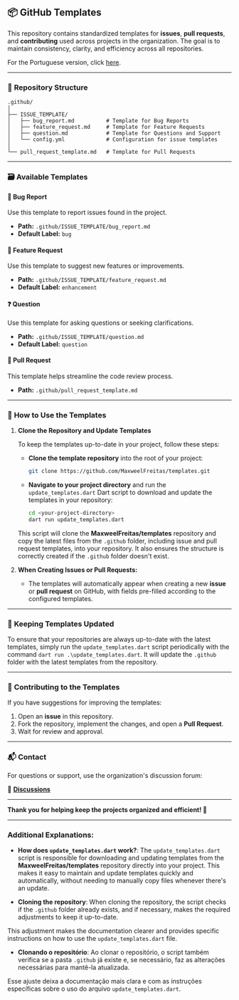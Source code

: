 ## 📦 **GitHub Templates**

This repository contains standardized templates for **issues**, **pull requests**, and **contributing** used across projects in the organization. The goal is to maintain consistency, clarity, and efficiency across all repositories.

For the Portuguese version, click [here](https://github.com/MaxweelFreitas/templates/blob/main/README_pt-BR.md).

---

### 📂 **Repository Structure**

```
.github/
│
├── ISSUE_TEMPLATE/
│   ├── bug_report.md          # Template for Bug Reports
│   ├── feature_request.md     # Template for Feature Requests
│   ├── question.md            # Template for Questions and Support
│   └── config.yml             # Configuration for issue templates
│
└── pull_request_template.md   # Template for Pull Requests

```

---

### 🗃️ **Available Templates**

#### 🐛 **Bug Report**

Use this template to report issues found in the project.

- **Path:** `.github/ISSUE_TEMPLATE/bug_report.md`  
- **Default Label:** `bug`

#### 🚀 **Feature Request**

Use this template to suggest new features or improvements.

- **Path:** `.github/ISSUE_TEMPLATE/feature_request.md`  
- **Default Label:** `enhancement`

#### ❓ **Question**

Use this template for asking questions or seeking clarifications.

- **Path:** `.github/ISSUE_TEMPLATE/question.md`  
- **Default Label:** `question`

#### 🔄 **Pull Request**

This template helps streamline the code review process.

- **Path:** `.github/pull_request_template.md`  

---

### 🚀 **How to Use the Templates**

1. **Clone the Repository and Update Templates**

   To keep the templates up-to-date in your project, follow these steps:

   - **Clone the template repository** into the root of your project:

     ```bash
     git clone https://github.com/MaxweelFreitas/templates.git
     ```

   - **Navigate to your project directory** and run the `update_templates.dart` Dart script to download and update the templates in your repository:

     ```bash
     cd <your-project-directory>
     dart run update_templates.dart
     ```

   This script will clone the **MaxweelFreitas/templates** repository and copy the latest files from the `.github` folder, including issue and pull request templates, into your repository. It also ensures the structure is correctly created if the `.github` folder doesn't exist.

2. **When Creating Issues or Pull Requests:**
   - The templates will automatically appear when creating a new **issue** or **pull request** on GitHub, with fields pre-filled according to the configured templates.

---

### 🔄 **Keeping Templates Updated**

To ensure that your repositories are always up-to-date with the latest templates, simply run the `update_templates.dart` script periodically with the command `dart run .\update_templates.dart`. It will update the `.github` folder with the latest templates from the repository.

---

### 🤝 **Contributing to the Templates**

If you have suggestions for improving the templates:

1. Open an **issue** in this repository.
2. Fork the repository, implement the changes, and open a **Pull Request**.
3. Wait for review and approval.

---

### 📬 **Contact**

For questions or support, use the organization's discussion forum:

🔗 [**Discussions**](https://github.com/MaxweelFreitas/templates/discussions)

---

**Thank you for helping keep the projects organized and efficient! 🚀**

---

### Additional Explanations:

- **How does `update_templates.dart` work?**: The `update_templates.dart` script is responsible for downloading and updating templates from the **MaxweelFreitas/templates** repository directly into your project. This makes it easy to maintain and update templates quickly and automatically, without needing to manually copy files whenever there's an update.
  
- **Cloning the repository**: When cloning the repository, the script checks if the `.github` folder already exists, and if necessary, makes the required adjustments to keep it up-to-date.

This adjustment makes the documentation clearer and provides specific instructions on how to use the `update_templates.dart` file.
  
- **Clonando o repositório**: Ao clonar o repositório, o script também verifica se a pasta `.github` já existe e, se necessário, faz as alterações necessárias para mantê-la atualizada.

Esse ajuste deixa a documentação mais clara e com as instruções específicas sobre o uso do arquivo `update_templates.dart`.